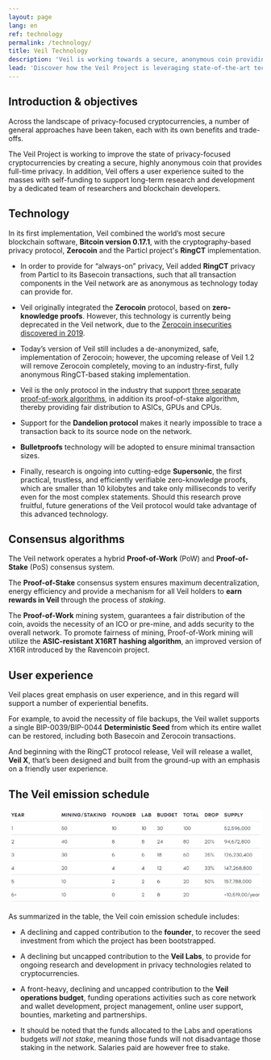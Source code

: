 ```yaml
---
layout: page
lang: en
ref: technology
permalink: /technology/
title: Veil Technology
description: 'Veil is working towards a secure, anonymous coin providing full-time privacy.'
lead: 'Discover how the Veil Project is leveraging state-of-the-art technologies to set a new standard in the field of privacy-focused cryptocurrencies.'
---
```

## Introduction & objectives

Across the landscape of privacy-focused cryptocurrencies, a number of general approaches have been taken, each with its own benefits and trade-offs.

The Veil Project is working to improve the state of privacy-focused cryptocurrencies by creating a secure, highly anonymous coin that provides full-time privacy. In addition, Veil offers a user experience suited to the masses with self-funding to support long-term research and development by a dedicated team of researchers and blockchain developers.

## Technology

In its first implementation, Veil combined the world’s most secure blockchain software, **Bitcoin version 0.17.1**, with the cryptography-based privacy protocol, **Zerocoin** and the Particl project's **RingCT** implementation.

- In order to provide for “always-on” privacy, Veil added **RingCT** privacy from Particl to its Basecoin transactions, such that all transaction components in the Veil network are  as anonymous as technology today can provide for.

- Veil originally integrated the **Zerocoin** protocol, based on **zero-knowledge proofs**. However, this technology is currently being deprecated in the Veil network, due to the [Zerocoin insecurities discovered in 2019](https://veil-project.com/blog/2019-09-07-exploit-update/).

- Today’s version of Veil still includes a de-anonymized, safe, implementation of Zerocoin; however, the upcoming release of Veil 1.2 will remove Zerocoin completely, moving to an industry-first, fully anonymous RingCT-based staking implementation.

- Veil is the only protocol in the industry that support [three separate proof-of-work algorithms](https://veil-project.com/blog/pow-update/), in addition its proof-of-stake algorithm, thereby providing fair distribution to ASICs, GPUs and CPUs.

- Support for the **Dandelion protocol** makes it nearly impossible to trace a transaction back to its source node on the network.

- **Bulletproofs** technology will be adopted to ensure minimal transaction sizes.

- Finally, research is ongoing into cutting-edge **Supersonic**, the first practical, trustless, and efficiently verifiable zero-knowledge proofs, which are smaller than 10 kilobytes and take only milliseconds to verify even for the most complex statements. Should this research prove fruitful, future generations of the Veil protocol would take advantage of this advanced technology.

## Consensus algorithms

The Veil network operates a hybrid **Proof-of-Work** (PoW) and **Proof-of-Stake** (PoS) consensus system. 

The **Proof-of-Stake** consensus system ensures maximum decentralization, energy efficiency and provide a mechanism for all Veil holders to **earn rewards in Veil** through the process of *staking*.

The **Proof-of-Work** mining system, guarantees a fair distribution of the coin, avoids the necessity of an ICO or pre-mine, and adds security to the overall network. To promote fairness of mining, Proof-of-Work mining will utilize the **ASIC-resistant X16RT hashing algorithm**, an improved version of X16R introduced by the Ravencoin project.

## User experience

Veil places great emphasis on user experience, and in this regard will support a number of experiential benefits.

For example, to avoid the necessity of file backups, the Veil wallet supports a single BIP-0039/BIP-0044 **Deterministic Seed** from which its entire wallet can be restored, including both Basecoin and Zerocoin transactions.

And beginning with the RingCT protocol release, Veil will release a wallet, **Veil X**, that’s been designed and built from the ground-up with an emphasis on a friendly user experience.

## The Veil emission schedule

![](/uploads/emission-schedule-white.png)

As summarized in the table, the Veil coin emission schedule includes:

- A declining and capped contribution to the **founder**, to recover the seed investment from which the project has been bootstrapped.

- A declining but uncapped contribution to the **Veil Labs**, to provide for ongoing research and development in privacy technologies related to cryptocurrencies.

- A front-heavy, declining and uncapped contribution to the **Veil operations budget**, funding operations activities such as core network and wallet development, project management, online user support, bounties, marketing and partnerships.

- It should be noted that the funds allocated to the Labs and operations budgets *will not stake*, meaning those funds will not disadvantage those staking in the network. Salaries paid are however free to stake.
